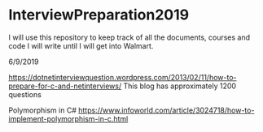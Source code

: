 # InterviewPreparation2019
I will use this repository to keep track of all the documents, courses and code I will write until I will get into Walmart.

6/9/2019 </br>

https://dotnetinterviewquestion.wordpress.com/2013/02/11/how-to-prepare-for-c-and-netinterviews/
This blog has approximately 1200 questions 


Polymorphism in C#
https://www.infoworld.com/article/3024718/how-to-implement-polymorphism-in-c.html
